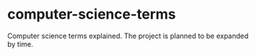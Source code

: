 # computer-science-terms
Computer science terms explained. The project is planned to be expanded by time.
